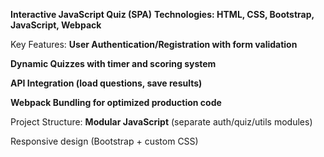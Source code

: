 **Interactive JavaScript Quiz (SPA)**
**Technologies: HTML, CSS, Bootstrap, JavaScript, Webpack**

Key Features:
**User Authentication/Registration with form validation**

**Dynamic Quizzes with timer and scoring system**

**API Integration (load questions, save results)**

**Webpack Bundling for optimized production code**

Project Structure:
**Modular JavaScript** (separate auth/quiz/utils modules)

Responsive design (Bootstrap + custom CSS)
